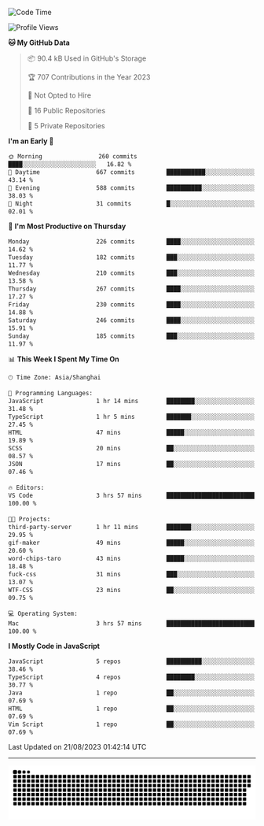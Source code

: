 <!--
<picture>
  <source
    srcset="https://github-readme-stats.vercel.app/api?username=kevinxft&show_icons=true&theme=dark"
    media="(prefers-color-scheme: dark)"
  />
  <source
    srcset="https://github-readme-stats.vercel.app/api?username=kevinxft&show_icons=true"
    media="(prefers-color-scheme: light), (prefers-color-scheme: no-preference)"
  />
  <img src="https://github-readme-stats.vercel.app/api?username=kevinxft&show_icons=true" />
</picture>
-->

<!--START_SECTION:waka-->
![Code Time](http://img.shields.io/badge/Code%20Time-1%2C161%20hrs%2014%20mins-blue)

![Profile Views](http://img.shields.io/badge/Profile%20Views-0-blue)

**🐱 My GitHub Data** 

> 📦 90.4 kB Used in GitHub's Storage 
 > 
> 🏆 707 Contributions in the Year 2023
 > 
> 🚫 Not Opted to Hire
 > 
> 📜 16 Public Repositories 
 > 
> 🔑 5 Private Repositories 
 > 
**I'm an Early 🐤** 

```text
🌞 Morning                260 commits         ████░░░░░░░░░░░░░░░░░░░░░   16.82 % 
🌆 Daytime                667 commits         ███████████░░░░░░░░░░░░░░   43.14 % 
🌃 Evening                588 commits         ██████████░░░░░░░░░░░░░░░   38.03 % 
🌙 Night                  31 commits          █░░░░░░░░░░░░░░░░░░░░░░░░   02.01 % 
```
📅 **I'm Most Productive on Thursday** 

```text
Monday                   226 commits         ████░░░░░░░░░░░░░░░░░░░░░   14.62 % 
Tuesday                  182 commits         ███░░░░░░░░░░░░░░░░░░░░░░   11.77 % 
Wednesday                210 commits         ███░░░░░░░░░░░░░░░░░░░░░░   13.58 % 
Thursday                 267 commits         ████░░░░░░░░░░░░░░░░░░░░░   17.27 % 
Friday                   230 commits         ████░░░░░░░░░░░░░░░░░░░░░   14.88 % 
Saturday                 246 commits         ████░░░░░░░░░░░░░░░░░░░░░   15.91 % 
Sunday                   185 commits         ███░░░░░░░░░░░░░░░░░░░░░░   11.97 % 
```


📊 **This Week I Spent My Time On** 

```text
🕑︎ Time Zone: Asia/Shanghai

💬 Programming Languages: 
JavaScript               1 hr 14 mins        ████████░░░░░░░░░░░░░░░░░   31.48 % 
TypeScript               1 hr 5 mins         ███████░░░░░░░░░░░░░░░░░░   27.45 % 
HTML                     47 mins             █████░░░░░░░░░░░░░░░░░░░░   19.89 % 
SCSS                     20 mins             ██░░░░░░░░░░░░░░░░░░░░░░░   08.57 % 
JSON                     17 mins             ██░░░░░░░░░░░░░░░░░░░░░░░   07.46 % 

🔥 Editors: 
VS Code                  3 hrs 57 mins       █████████████████████████   100.00 % 

🐱‍💻 Projects: 
third-party-server       1 hr 11 mins        ███████░░░░░░░░░░░░░░░░░░   29.95 % 
gif-maker                49 mins             █████░░░░░░░░░░░░░░░░░░░░   20.60 % 
word-chips-taro          43 mins             █████░░░░░░░░░░░░░░░░░░░░   18.48 % 
fuck-css                 31 mins             ███░░░░░░░░░░░░░░░░░░░░░░   13.07 % 
WTF-CSS                  23 mins             ██░░░░░░░░░░░░░░░░░░░░░░░   09.75 % 

💻 Operating System: 
Mac                      3 hrs 57 mins       █████████████████████████   100.00 % 
```

**I Mostly Code in JavaScript** 

```text
JavaScript               5 repos             ██████████░░░░░░░░░░░░░░░   38.46 % 
TypeScript               4 repos             ████████░░░░░░░░░░░░░░░░░   30.77 % 
Java                     1 repo              ██░░░░░░░░░░░░░░░░░░░░░░░   07.69 % 
HTML                     1 repo              ██░░░░░░░░░░░░░░░░░░░░░░░   07.69 % 
Vim Script               1 repo              ██░░░░░░░░░░░░░░░░░░░░░░░   07.69 % 
```




 Last Updated on 21/08/2023 01:42:14 UTC
<!--END_SECTION:waka-->

---

<picture>
  <source media="(prefers-color-scheme: dark)" srcset="https://raw.githubusercontent.com/kevinxft/kevinxft/output/github-contribution-grid-snake-dark.svg">
  <source media="(prefers-color-scheme: light)" srcset="https://raw.githubusercontent.com/kevinxft/kevinxft/output/github-contribution-grid-snake.svg">
  <img alt="github contribution grid snake animation" src="https://raw.githubusercontent.com/kevinxft/kevinxft/output/github-contribution-grid-snake.svg">
</picture>